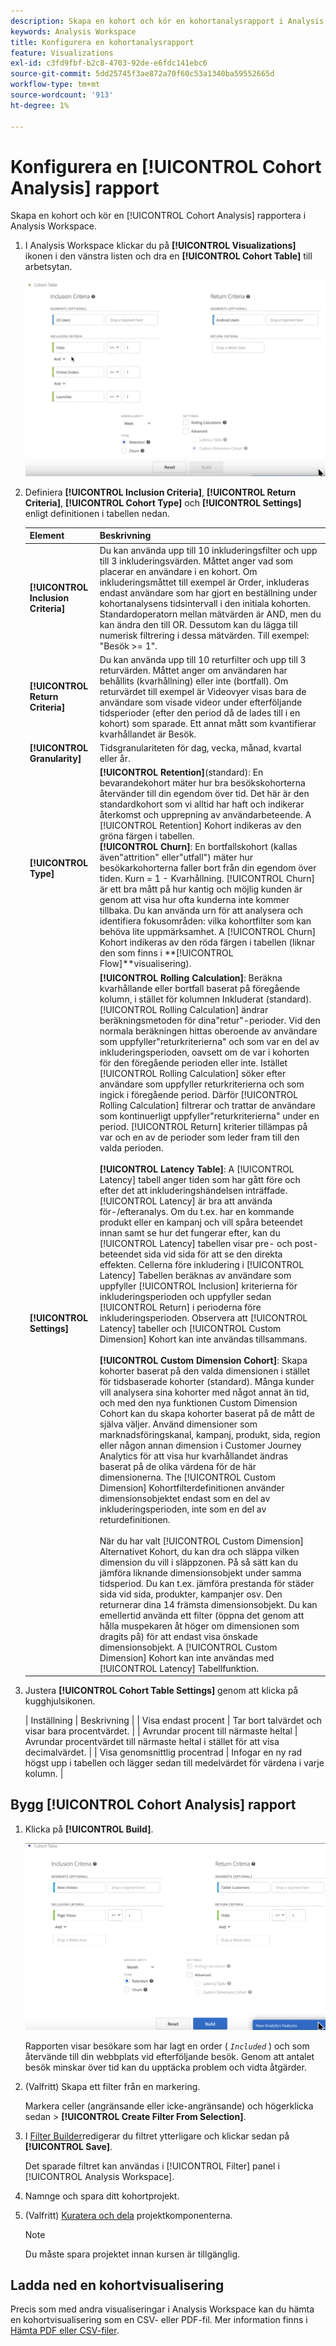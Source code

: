 ```yaml
---
description: Skapa en kohort och kör en kohortanalysrapport i Analysis Workspace.
keywords: Analysis Workspace
title: Konfigurera en kohortanalysrapport
feature: Visualizations
exl-id: c3fd9fbf-b2c8-4703-92de-e6fdc141ebc6
source-git-commit: 5dd25745f3ae872a70f60c53a1340ba59552665d
workflow-type: tm+mt
source-wordcount: '913'
ht-degree: 1%

---
```


# Konfigurera en [!UICONTROL Cohort Analysis] rapport

Skapa en kohort och kör en [!UICONTROL Cohort Analysis] rapportera i Analysis Workspace.

1. I Analysis Workspace klickar du på **[!UICONTROL Visualizations]** ikonen i den vänstra listen och dra en **[!UICONTROL Cohort Table]** till arbetsytan.

   ![](assets/cohort-table.png)

1. Definiera **[!UICONTROL Inclusion Criteria]**, **[!UICONTROL Return Criteria]**, **[!UICONTROL Cohort Type]** och **[!UICONTROL Settings]** enligt definitionen i tabellen nedan.

   | Element | Beskrivning |
   |--- |--- |
   | **[!UICONTROL Inclusion Criteria]** | Du kan använda upp till 10 inkluderingsfilter och upp till 3 inkluderingsvärden. Måttet anger vad som placerar en användare i en kohort. Om inkluderingsmåttet till exempel är Order, inkluderas endast användare som har gjort en beställning under kohortanalysens tidsintervall i den initiala kohorten.<br>Standardoperatorn mellan mätvärden är AND, men du kan ändra den till OR. Dessutom kan du lägga till numerisk filtrering i dessa mätvärden. Till exempel: &quot;Besök >= 1&quot;.</br> |
   | **[!UICONTROL Return Criteria]** | Du kan använda upp till 10 returfilter och upp till 3 returvärden. Måttet anger om användaren har behållits (kvarhållning) eller inte (bortfall). Om returvärdet till exempel är Videovyer visas bara de användare som visade videor under efterföljande tidsperioder (efter den period då de lades till i en kohort) som sparade. Ett annat mått som kvantifierar kvarhållandet är Besök. |
   | **[!UICONTROL Granularity]** | Tidsgranulariteten för dag, vecka, månad, kvartal eller år. |
   | **[!UICONTROL Type]** | **[!UICONTROL Retention]**(standard): En bevarandekohort mäter hur bra besökskohorterna återvänder till din egendom över tid. Det här är den standardkohort som vi alltid har haft och indikerar återkomst och upprepning av användarbeteende. A [!UICONTROL Retention] Kohort indikeras av den gröna färgen i tabellen.<br>**[!UICONTROL Churn]**: En bortfallskohort (kallas även&quot;attrition&quot; eller&quot;utfall&quot;) mäter hur besökarkohorterna faller bort från din egendom över tiden. Kurn = 1 - Kvarhållning. [!UICONTROL Churn] är ett bra mått på hur kantig och möjlig kunden är genom att visa hur ofta kunderna inte kommer tillbaka. Du kan använda urn för att analysera och identifiera fokusområden: vilka kohortfilter som kan behöva lite uppmärksamhet. A [!UICONTROL Churn] Kohort indikeras av den röda färgen i tabellen (liknar den som finns i **[!UICONTROL Flow]**visualisering).</br> |
   | **[!UICONTROL Settings]** | **[!UICONTROL Rolling Calculation]**: Beräkna kvarhållande eller bortfall baserat på föregående kolumn, i stället för kolumnen Inkluderat (standard). [!UICONTROL Rolling Calculation] ändrar beräkningsmetoden för dina&quot;retur&quot;-perioder. Vid den normala beräkningen hittas oberoende av användare som uppfyller&quot;returkriterierna&quot; och som var en del av inkluderingsperioden, oavsett om de var i kohorten för den föregående perioden eller inte. Istället [!UICONTROL Rolling Calculation] söker efter användare som uppfyller returkriterierna och som ingick i föregående period. Därför [!UICONTROL Rolling Calculation] filtrerar och trattar de användare som kontinuerligt uppfyller&quot;returkriterierna&quot; under en period. [!UICONTROL Return] kriterier tillämpas på var och en av de perioder som leder fram till den valda perioden. </br><br>**[!UICONTROL Latency Table]**: A [!UICONTROL Latency] tabell anger tiden som har gått före och efter det att inkluderingshändelsen inträffade. [!UICONTROL Latency] är bra att använda för-/efteranalys. Om du t.ex. har en kommande produkt eller en kampanj och vill spåra beteendet innan samt se hur det fungerar efter, kan du [!UICONTROL Latency] tabellen visar pre- och post-beteendet sida vid sida för att se den direkta effekten. Cellerna före inkludering i [!UICONTROL Latency] Tabellen beräknas av användare som uppfyller [!UICONTROL Inclusion] kriterierna för inkluderingsperioden och uppfyller sedan [!UICONTROL Return] i perioderna före inkluderingsperioden. Observera att [!UICONTROL Latency] tabeller och [!UICONTROL Custom Dimension] Kohort kan inte användas tillsammans.</br><br>**[!UICONTROL Custom Dimension Cohort]**: Skapa kohorter baserat på den valda dimensionen i stället för tidsbaserade kohorter (standard). Många kunder vill analysera sina kohorter med något annat än tid, och med den nya funktionen Custom Dimension Cohort kan du skapa kohorter baserat på de mått de själva väljer. Använd dimensioner som marknadsföringskanal, kampanj, produkt, sida, region eller någon annan dimension i Customer Journey Analytics för att visa hur kvarhållandet ändras baserat på de olika värdena för de här dimensionerna. The [!UICONTROL Custom Dimension] Kohortfilterdefinitionen använder dimensionsobjektet endast som en del av inkluderingsperioden, inte som en del av returdefinitionen.</br><br>När du har valt [!UICONTROL Custom Dimension] Alternativet Kohort, du kan dra och släppa vilken dimension du vill i släppzonen. På så sätt kan du jämföra liknande dimensionsobjekt under samma tidsperiod. Du kan t.ex. jämföra prestanda för städer sida vid sida, produkter, kampanjer osv. Den returnerar dina 14 främsta dimensionsobjekt. Du kan emellertid använda ett filter (öppna det genom att hålla muspekaren åt höger om dimensionen som dragits på) för att endast visa önskade dimensionsobjekt. A [!UICONTROL Custom Dimension] Kohort kan inte användas med [!UICONTROL Latency] Tabellfunktion.</br> |

1. Justera **[!UICONTROL Cohort Table Settings]** genom att klicka på kugghjulsikonen.

   | Inställning | Beskrivning | | Visa endast procent | Tar bort talvärdet och visar bara procentvärdet. | | Avrundar procent till närmaste heltal | Avrundar procentvärdet till närmaste heltal i stället för att visa decimalvärdet. | | Visa genomsnittlig procentrad | Infogar en ny rad högst upp i tabellen och lägger sedan till medelvärdet för värdena i varje kolumn. |

## Bygg [!UICONTROL Cohort Analysis] rapport

1. Klicka på **[!UICONTROL Build]**.

   ![Stegresultat](assets/cohort-report.png)

   Rapporten visar besökare som har lagt en order ( *`Included`* ) och som återvände till din webbplats vid efterföljande besök. Genom att antalet besök minskar över tid kan du upptäcka problem och vidta åtgärder.
1. (Valfritt) Skapa ett filter från en markering.

   Markera celler (angränsande eller icke-angränsande) och högerklicka sedan > **[!UICONTROL Create Filter From Selection]**.

1. I [Filter Builder](/help/components/filters/manage-filters.md)redigerar du filtret ytterligare och klickar sedan på **[!UICONTROL Save]**.

   Det sparade filtret kan användas i [!UICONTROL Filter] panel i [!UICONTROL Analysis Workspace].
1. Namnge och spara ditt kohortprojekt.
1. (Valfritt) [Kuratera och dela](/help/analysis-workspace/curate-share/curate.md) projektkomponenterna.

   >[!NOTE]
   >
   >Du måste spara projektet innan kursen är tillgänglig.

## Ladda ned en kohortvisualisering

Precis som med andra visualiseringar i Analysis Workspace kan du hämta en kohortvisualisering som en CSV- eller PDF-fil. Mer information finns i [Hämta PDF eller CSV-filer](/help/analysis-workspace/curate-share/download-send.md).